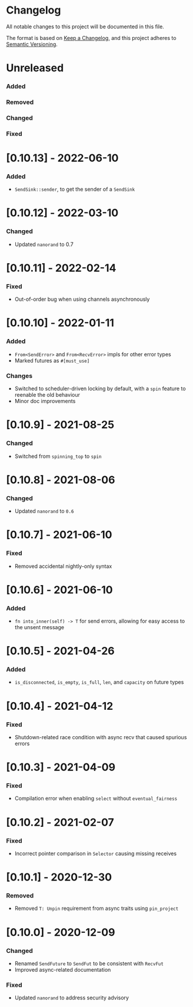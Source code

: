 # Changelog

All notable changes to this project will be documented in this file.

The format is based on [Keep a Changelog](https://keepachangelog.com/en/1.0.0/),
and this project adheres to [Semantic Versioning](https://semver.org/spec/v2.0.0.html).

# Unreleased

### Added

### Removed

### Changed

### Fixed

# [0.10.13] - 2022-06-10

### Added

- `SendSink::sender`, to get the sender of a `SendSink`

# [0.10.12] - 2022-03-10

### Changed

- Updated `nanorand` to 0.7

# [0.10.11] - 2022-02-14

### Fixed

- Out-of-order bug when using channels asynchronously

# [0.10.10] - 2022-01-11

### Added

- `From<SendError>` and `From<RecvError>` impls for other error types
- Marked futures as `#[must_use]`

### Changes

- Switched to scheduler-driven locking by default, with a `spin` feature to reenable the old behaviour
- Minor doc improvements

# [0.10.9] - 2021-08-25

### Changed

- Switched from `spinning_top` to `spin`

# [0.10.8] - 2021-08-06

### Changed

- Updated `nanorand` to `0.6`

# [0.10.7] - 2021-06-10

### Fixed

- Removed accidental nightly-only syntax

# [0.10.6] - 2021-06-10

### Added

- `fn into_inner(self) -> T` for send errors, allowing for easy access to the unsent message

# [0.10.5] - 2021-04-26

### Added

- `is_disconnected`, `is_empty`, `is_full`, `len`, and `capacity` on future types

# [0.10.4] - 2021-04-12

### Fixed

- Shutdown-related race condition with async recv that caused spurious errors

# [0.10.3] - 2021-04-09

### Fixed

- Compilation error when enabling `select` without `eventual_fairness`

# [0.10.2] - 2021-02-07

### Fixed

- Incorrect pointer comparison in `Selector` causing missing receives

# [0.10.1] - 2020-12-30

### Removed

- Removed `T: Unpin` requirement from async traits using `pin_project`

# [0.10.0] - 2020-12-09

### Changed

- Renamed `SendFuture` to `SendFut` to be consistent with `RecvFut`
- Improved async-related documentation

### Fixed

- Updated `nanorand` to address security advisory
